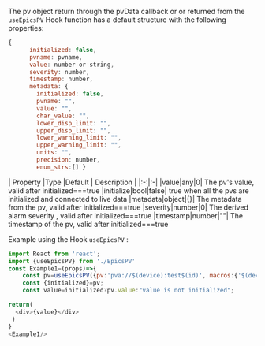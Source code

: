 The pv object return through the pvData callback or or returned from the  `useEpicsPV` Hook function has a default structure with the following properties:

```js static
{
      initialized: false,
      pvname: pvname,
      value: number or string,
      severity: number,
      timestamp: number,
      metadata: { 
        initialized: false, 
        pvname: "", 
        value: "", 
        char_value: "", 
        lower_disp_limit: "",
        upper_disp_limit: "",
        lower_warning_limit: "",
        upper_warning_limit: "",
        units: "",
        precision: number,
        enum_strs:[] }
```
|  Property |Type |Default | Description |
|:-:|:-|
|value|any|0| The pv's value, valid after initialized===true
|initialize|bool|false| true when all the pvs are initialized and connected to live data
|metadata|object|{}| The metadata from the pv, valid after initialized===true
|severity|number|0| The derived alarm severity , valid after initialized===true
|timestamp|number|""| The timestamp of the pv, valid after initialized===true


Example using the Hook `useEpicsPV` :

```js
import React from 'react';
import {useEpicsPV} from './EpicsPV'
const Example1=(props)=>{
    const pv=useEpicsPV({pv:'pva://$(device):test$(id)', macros:{'$(device)':'testIOC','$(id)':'2'}})
    const {initialized}=pv;
    const value=initialized?pv.value:"value is not initialized";

return(   
  <div>{value}</div>
 )
}
<Example1/>
